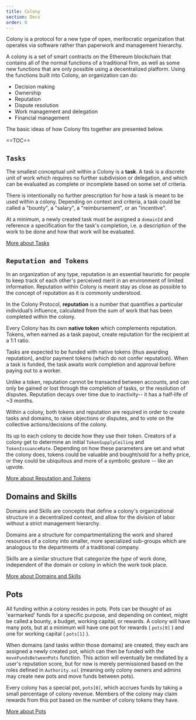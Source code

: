 ```yaml
---
title: Colony
section: Docs
order: 0
---
```


Colony is a protocol for a new type of open, meritocratic organization that operates via software rather than paperwork and management hierarchy.

A colony is a set of smart contracts on the Ethereum blockchain that contains all of the normal functions of a traditional firm, as well as some new functions that are only possible using a decentralized platform. Using the functions built into Colony, an organization can do:

* Decision making
* Ownership
* Reputation
* Dispute resolution
* Work management and delegation
* Financial management

The basic ideas of how Colony fits together are presented below.

==TOC==

## `Tasks`
The smallest conceptual unit within a Colony is a **task**. A task is a discrete unit of work which requires no further subdivision or delegation, and which can be evaluated as complete or incomplete based on some set of criteria.

There is intentionally no further prescription for how a task is meant to be used within a colony. Depending on context and criteria, a task could be called a "bounty", a "salary", a "reimbursement", or an "incentive".

At a minimum, a newly created task must be assigned a `domainId` and reference a specification for the task's completion, i.e. a description of the work to be done and how that work will be evaluated.

[More about Tasks](../docs-tasks)


## `Reputation and Tokens`
In an organization of any type, reputation is an essential heuristic for people to keep track of each other's perceived merit in an environment of limited information. Reputation within Colony is meant stay as close as possible to the concept of reputation as it is commonly understood.

In the Colony Protocol, **reputation** is a number that quantifies a particular individual’s influence, calculated from the sum of work that has been completed within the colony.

Every Colony has its own **native token** which complements reputation. Tokens, when earned as a task payout, create reputation for the recipient at a 1:1 ratio.

Tasks are expected to be funded with native tokens (thus awarding reputation), and/or payment tokens (which do not confer reputation). When a task is funded, the task awaits work completion and approval before paying out to a worker.

Unlike a token, reputation cannot be transacted between accounts, and can only be gained or lost through the completion of tasks, or the resolution of disputes. Reputation decays over time due to inactivity-- it has a half-life of ~3 months.

Within a colony, both tokens and reputation are required in order to create tasks and domains, to raise objections or disputes, and to vote on the collective actions/decisions of the colony.

Its up to each colony to decide how they use their token. Creators of a colony get to determine an initial `TokenSupplyCeiling` and `TokenIssuanceRate`. Depending on how these parameters are set and what the colony does, tokens could be valuable and bought/sold for a hefty price, or they could be ubiquitous and more of a symbolic gesture -- like an upvote.

[More about Reputation and Tokens](../docs-reputation/)

## Domains and Skills
Domains and Skills are concepts that define a colony's organizational structure in a decentralized context, and allow for the division of labor without a strict management hierarchy.

Domains are a structure for compartmentalizing the work and shared resources of a colony into smaller, more specialized sub-groups which are analogous to the departments of a traditional company.

Skills are a similar structure that categorize the _type_ of work done, independent of the domain or colony in which the work took place.

[More about Domains and Skills](../docs-domainsskills)

## Pots
All funding within a colony resides in pots. Pots can be thought of as 'earmarked' funds for a specific purpose, and depending on context, might be called a bounty, a budget, working capital, or rewards.  A colony will have many pots, but at a minimum will have one pot for rewards ( `pots[0]` ) and one for working capital ( `pots[1]` ).

When domains (and tasks within those domains) are created, they each are assigned a newly created pot, which can then be funded with the `moveFundsBetweenPots` function. This action will eventually be mediated by a user's reputation score, but for now is merely permissioned based on the roles defined in `Authority.sol` (meaning only colony owners and admins may create new pots and move funds between pots).

Every colony has a special pot, `pots[0]`, which accrues funds by taking a small percentage of colony revenue. Members of the colony may claim rewards from this pot based on the number of colony tokens they have.

[More about Pots](../docs-pots)
